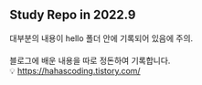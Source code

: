 ## Study Repo in 2022.9    

대부분의 내용이 hello 폴더 안에 기록되어 있음에 주의.
####
블로그에 배운 내용을 따로 정돈하여 기록합니다.    
💡 https://hahascoding.tistory.com/    
